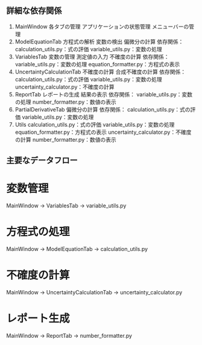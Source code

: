 ## 詳細な依存関係
1) MainWindow
各タブの管理
アプリケーションの状態管理
メニューバーの管理
2) ModelEquationTab
方程式の解析
変数の検出
偏微分の計算
依存関係：
calculation_utils.py：式の評価
variable_utils.py：変数の処理
3) VariablesTab
変数の管理
測定値の入力
不確度の計算
依存関係：
variable_utils.py：変数の処理
equation_formatter.py：方程式の表示
4) UncertaintyCalculationTab
不確度の計算
合成不確度の計算
依存関係：
calculation_utils.py：式の評価
variable_utils.py：変数の処理
uncertainty_calculator.py：不確度の計算
5) ReportTab
レポートの生成
結果の表示
依存関係：
variable_utils.py：変数の処理
number_formatter.py：数値の表示
6) PartialDerivativeTab
偏微分の計算
依存関係：
calculation_utils.py：式の評価
variable_utils.py：変数の処理
7) Utils
calculation_utils.py：式の評価
variable_utils.py：変数の処理
equation_formatter.py：方程式の表示
uncertainty_calculator.py：不確度の計算
number_formatter.py：数値の表示
## 主要なデータフロー
# 変数管理
MainWindow → VariablesTab → variable_utils.py
# 方程式の処理
MainWindow → ModelEquationTab → calculation_utils.py
# 不確度の計算
MainWindow → UncertaintyCalculationTab → uncertainty_calculator.py
# レポート生成
MainWindow → ReportTab → number_formatter.py